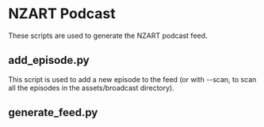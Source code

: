 # NZART Podcast

These scripts are used to generate the NZART podcast feed.

## add_episode.py

This script is used to add a new episode to the feed (or with --scan,
to scan all the episodes in the assets/broadcast directory).

## generate_feed.py
